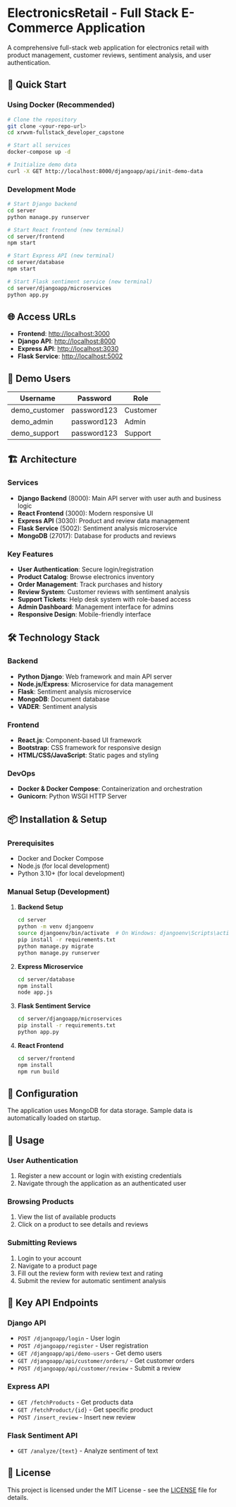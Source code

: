 # ElectronicsRetail - Full Stack E-Commerce Application

A comprehensive full-stack web application for electronics retail with product management, customer reviews, sentiment analysis, and user authentication.

## 🚀 Quick Start

### Using Docker (Recommended)

```bash
# Clone the repository
git clone <your-repo-url>
cd xrwvm-fullstack_developer_capstone

# Start all services
docker-compose up -d

# Initialize demo data
curl -X GET http://localhost:8000/djangoapp/api/init-demo-data
```

### Development Mode

```bash
# Start Django backend
cd server
python manage.py runserver

# Start React frontend (new terminal)
cd server/frontend
npm start

# Start Express API (new terminal)
cd server/database
npm start

# Start Flask sentiment service (new terminal)
cd server/djangoapp/microservices
python app.py
```

## 🌐 Access URLs

- **Frontend**: <http://localhost:3000>
- **Django API**: <http://localhost:8000>
- **Express API**: <http://localhost:3030>
- **Flask Service**: <http://localhost:5002>

## 👤 Demo Users

| Username | Password | Role |
|----------|----------|------|
| demo_customer | password123 | Customer |
| demo_admin | password123 | Admin |
| demo_support | password123 | Support |

## 🏗️ Architecture

### Services

- **Django Backend** (8000): Main API server with user auth and business logic
- **React Frontend** (3000): Modern responsive UI
- **Express API** (3030): Product and review data management
- **Flask Service** (5002): Sentiment analysis microservice
- **MongoDB** (27017): Database for products and reviews

### Key Features

- **User Authentication**: Secure login/registration
- **Product Catalog**: Browse electronics inventory
- **Order Management**: Track purchases and history
- **Review System**: Customer reviews with sentiment analysis
- **Support Tickets**: Help desk system with role-based access
- **Admin Dashboard**: Management interface for admins
- **Responsive Design**: Mobile-friendly interface

## 🛠️ Technology Stack

### Backend

- **Python Django**: Web framework and main API server
- **Node.js/Express**: Microservice for data management
- **Flask**: Sentiment analysis microservice
- **MongoDB**: Document database
- **VADER**: Sentiment analysis

### Frontend

- **React.js**: Component-based UI framework
- **Bootstrap**: CSS framework for responsive design
- **HTML/CSS/JavaScript**: Static pages and styling

### DevOps

- **Docker & Docker Compose**: Containerization and orchestration
- **Gunicorn**: Python WSGI HTTP Server

## 📦 Installation & Setup

### Prerequisites

- Docker and Docker Compose
- Node.js (for local development)
- Python 3.10+ (for local development)

### Manual Setup (Development)

1. **Backend Setup**

   ```bash
   cd server
   python -m venv djangoenv
   source djangoenv/bin/activate  # On Windows: djangoenv\Scripts\activate
   pip install -r requirements.txt
   python manage.py migrate
   python manage.py runserver
   ```

2. **Express Microservice**

   ```bash
   cd server/database
   npm install
   node app.js
   ```

3. **Flask Sentiment Service**

   ```bash
   cd server/djangoapp/microservices
   pip install -r requirements.txt
   python app.py
   ```

4. **React Frontend**

   ```bash
   cd server/frontend
   npm install
   npm run build
   ```

## 🔧 Configuration

The application uses MongoDB for data storage. Sample data is automatically loaded on startup.

## 📱 Usage

### User Authentication

1. Register a new account or login with existing credentials
2. Navigate through the application as an authenticated user

### Browsing Products

1. View the list of available products
2. Click on a product to see details and reviews

### Submitting Reviews

1. Login to your account
2. Navigate to a product page
3. Fill out the review form with review text and rating
4. Submit the review for automatic sentiment analysis

## 🔄 Key API Endpoints

### Django API

- `POST /djangoapp/login` - User login
- `POST /djangoapp/register` - User registration
- `GET /djangoapp/api/demo-users` - Get demo users
- `GET /djangoapp/api/customer/orders/` - Get customer orders
- `POST /djangoapp/api/customer/review` - Submit a review

### Express API

- `GET /fetchProducts` - Get products data
- `GET /fetchProduct/{id}` - Get specific product
- `POST /insert_review` - Insert new review

### Flask Sentiment API

- `GET /analyze/{text}` - Analyze sentiment of text

## 📝 License

This project is licensed under the MIT License - see the [LICENSE](LICENSE) file for details.
